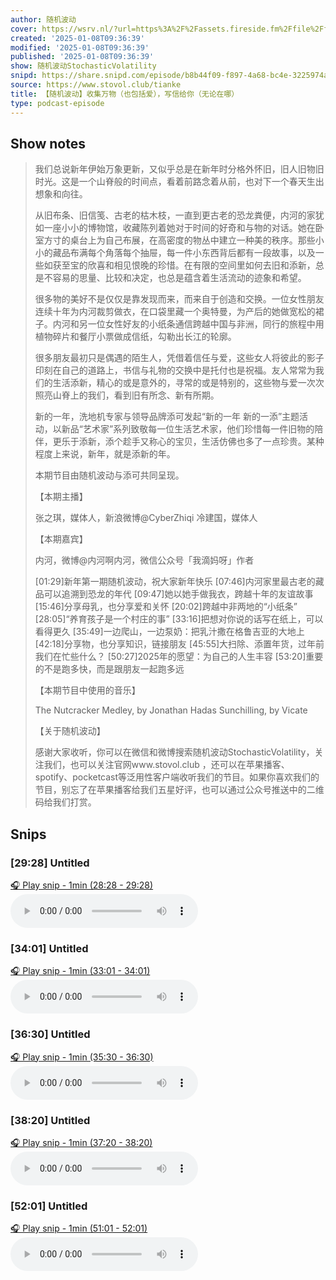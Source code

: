 ```yaml
---
author: 随机波动
cover: https://wsrv.nl/?url=https%3A%2F%2Fassets.fireside.fm%2Ffile%2Ffireside-images-2024%2Fpodcasts%2Fimages%2Fa%2Fa05075d5-4f3a-45ac-afff-580f795c5d77%2Fcover.jpg%3Fv%3D1&w=200&h=200
created: '2025-01-08T09:36:39'
modified: '2025-01-08T09:36:39'
published: '2025-01-08T09:36:39'
show: 随机波动StochasticVolatility
snipd: https://share.snipd.com/episode/b8b44f09-f897-4a68-bc4e-3225974a8309
source: https://www.stovol.club/tianke
title: 【随机波动】收集万物（也包括爱），写信给你（无论在哪）
type: podcast-episode
---
```



## Show notes
> 我们总说新年伊始万象更新，又似乎总是在新年时分格外怀旧，旧人旧物旧时光。这是一个山脊般的时间点，看着前路念着从前，也对下一个春天生出想象和向往。
> 
> 
> 从旧布条、旧信笺、古老的枯木枝，一直到更古老的恐龙粪便，内河的家犹如一座小小的博物馆，收藏陈列着她对于时间的好奇和与物的对话。她在卧室方寸的桌台上为自己布展，在高密度的物丛中建立一种美的秩序。那些小小的藏品布满每个角落每个抽屉，每一件小东西背后都有一段故事，以及一些如获至宝的欣喜和相见恨晚的珍惜。在有限的空间里如何去旧和添新，总是不容易的思量、比较和决定，也总是蕴含着生活流动的迹象和希望。
> 
> 
> 很多物的美好不是仅仅是靠发现而来，而来自于创造和交换。一位女性朋友连续十年为内河裁剪做衣，在口袋里藏一个奥特曼，为产后的她做宽松的裙子。内河和另一位女性好友的小纸条通信跨越中国与非洲，同行的旅程中用植物碎片和餐厅小票做成信纸，勾勒出长江的轮廓。
> 
> 
> 很多朋友最初只是偶遇的陌生人，凭借着信任与爱，这些女人将彼此的影子印刻在自己的道路上，书信与礼物的交换中是托付也是祝福。友人常常为我们的生活添新，精心的或是意外的，寻常的或是特别的，这些物与爱一次次照亮山脊上的我们，看到旧有所念、新有所期。
> 
> 
> 新的一年，洗地机专家与领导品牌添可发起“新的一年 新的一添”主题活动，以新品“艺术家”系列致敬每一位生活艺术家，他们珍惜每一件旧物的陪伴，更乐于添新，添个趁手又称心的宝贝，生活仿佛也多了一点珍贵。某种程度上来说，新年，就是添新的年。
> 
> 
> 本期节目由随机波动与添可共同呈现。
> 
> 
> 【本期主播】
> 
> 
> 张之琪，媒体人，新浪微博@CyberZhiqi 
> 冷建国，媒体人
> 
> 
> 【本期嘉宾】
> 
> 
> 内河，微博@内河啊内河，微信公众号「我滴妈呀」作者
> 
> 
> [01:29]新年第一期随机波动，祝大家新年快乐 
> [07:46]内河家里最古老的藏品可以追溯到恐龙的年代 
> [09:47]她以她手做我衣，跨越十年的友谊故事 
> [15:46]分享母乳，也分享爱和关怀 
> [20:02]跨越中非两地的“小纸条” 
> [28:05]“养育孩子是一个村庄的事” 
> [33:16]把想对你说的话写在纸上，可以看得更久 
> [35:49]一边爬山，一边泵奶：把乳汁撒在格鲁吉亚的大地上 
> [42:18]分享物，也分享知识，链接朋友 
> [45:55]大扫除、添置年货，过年前我们在忙些什么？ 
> [50:27]2025年的愿望：为自己的人生丰容 
> [53:20]重要的不是跑多快，而是跟朋友一起跑多远
> 
> 
> 【本期节目中使用的音乐】
> 
> 
> The Nutcracker Medley, by Jonathan Hadas 
> Sunchilling, by Vicate
> 
> 
> 【关于随机波动】
> 
> 
> 感谢大家收听，你可以在微信和微博搜索随机波动StochasticVolatility，关注我们，也可以关注官网www.stovol.club ，还可以在苹果播客、spotify、pocketcast等泛用性客户端收听我们的节目。如果你喜欢我们的节目，别忘了在苹果播客给我们五星好评，也可以通过公众号推送中的二维码给我们打赏。

## Snips
### [29:28] Untitled
[🎧 Play snip - 1min️ (28:28 - 29:28)](https://share.snipd.com/snip/af70895b-0305-4eb0-8110-f1c1f1a7ca89)
<audio controls> <source src="https://aphid.fireside.fm/d/1437767933/a05075d5-4f3a-45ac-afff-580f795c5d77/ed3d0483-44c3-49f2-ae8f-b82427cf513e.mp3#t=28:28,29:28"> </audio>
### [34:01] Untitled
[🎧 Play snip - 1min️ (33:01 - 34:01)](https://share.snipd.com/snip/41429f22-b55b-463c-96c0-c9abc522b2bc)
<audio controls> <source src="https://aphid.fireside.fm/d/1437767933/a05075d5-4f3a-45ac-afff-580f795c5d77/ed3d0483-44c3-49f2-ae8f-b82427cf513e.mp3#t=33:01,34:01"> </audio>
### [36:30] Untitled
[🎧 Play snip - 1min️ (35:30 - 36:30)](https://share.snipd.com/snip/7b4b909c-6190-4db3-aa91-f7529ed8830a)
<audio controls> <source src="https://aphid.fireside.fm/d/1437767933/a05075d5-4f3a-45ac-afff-580f795c5d77/ed3d0483-44c3-49f2-ae8f-b82427cf513e.mp3#t=35:30,36:30"> </audio>
### [38:20] Untitled
[🎧 Play snip - 1min️ (37:20 - 38:20)](https://share.snipd.com/snip/01df848d-e5df-4310-bb48-fe58eec5f80a)
<audio controls> <source src="https://aphid.fireside.fm/d/1437767933/a05075d5-4f3a-45ac-afff-580f795c5d77/ed3d0483-44c3-49f2-ae8f-b82427cf513e.mp3#t=37:20,38:20"> </audio>
### [52:01] Untitled
[🎧 Play snip - 1min️ (51:01 - 52:01)](https://share.snipd.com/snip/2f2eb9d2-7218-4fc3-9784-fcd2fa01b2e7)
<audio controls> <source src="https://aphid.fireside.fm/d/1437767933/a05075d5-4f3a-45ac-afff-580f795c5d77/ed3d0483-44c3-49f2-ae8f-b82427cf513e.mp3#t=51:01,52:01"> </audio>
